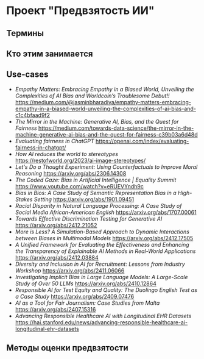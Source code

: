 # **Проект "Предвзятость ИИ"**
## Термины
## Кто этим занимается
## Use-cases
- *Empathy Matters: Embracing Empathy in a Biased World, Unveiling the Complexities of AI Bias and Worldcoin’s Troublesome Debut!!*
https://medium.com/@jasminbharadiya/empathy-matters-embracing-empathy-in-a-biased-world-unveiling-the-complexities-of-ai-bias-and-c1c4bfaad9f2 
- *The Mirror in the Machine: Generative AI, Bias, and the Quest for Fairness*
https://medium.com/towards-data-science/the-mirror-in-the-machine-generative-ai-bias-and-the-quest-for-fairness-c39b03a6d48d
- *Evaluating fairness in ChatGPT*
https://openai.com/index/evaluating-fairness-in-chatgpt/
- *How AI reduces the world to stereotypes*
https://restofworld.org/2023/ai-image-stereotypes/
- *Let's Do a Thought Experiment: Using Counterfactuals to Improve Moral Reasoning*
https://arxiv.org/abs/2306.14308
- *The Coded Gaze: Bias in Artificial Intelligence | Equality Summit*
https://www.youtube.com/watch?v=eRUEVYndh9c
- *Bias in Bios: A Case Study of Semantic Representation Bias in a High-Stakes Setting*
https://arxiv.org/abs/1901.09451 
- *Racial Disparity in Natural Language Processing: A Case Study of Social Media African-American English*
https://arxiv.org/abs/1707.00061
- *Towards Effective Discrimination Testing for Generative AI*
https://arxiv.org/abs/2412.21052
- *More is Less? A Simulation-Based Approach to Dynamic Interactions between Biases in Multimodal Models*
https://arxiv.org/abs/2412.17505
- *A Unified Framework for Evaluating the Effectiveness and Enhancing the Transparency of Explainable AI Methods in Real-World Applications*
https://arxiv.org/abs/2412.03884
- *Diversity and Inclusion in AI for Recruitment: Lessons from Industry Workshop*
https://arxiv.org/abs/2411.06066
- *Investigating Implicit Bias in Large Language Models: A Large-Scale Study of Over 50 LLMs*
https://arxiv.org/abs/2410.12864
- *Responsible AI for Test Equity and Quality: The Duolingo English Test as a Case Study*
https://arxiv.org/abs/2409.07476
- *AI as a Tool for Fair Journalism: Case Studies from Malta*
https://arxiv.org/abs/2407.15316
- *Advancing Responsible Healthcare AI with Longitudinal EHR Datasets* https://hai.stanford.edu/news/advancing-responsible-healthcare-ai-longitudinal-ehr-datasets
## Методы оценки предвзятости
